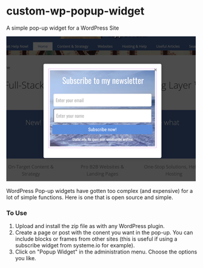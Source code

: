 # custom-wp-popup-widget
A simple pop-up widget for a WordPress Site

![a pop-up widget](pop-up.png)

WordPress Pop-up widgets have gotten too complex (and expensive) for a lot of simple functions. Here is one that is open source and simple.
### To Use
1. Upload and install the zip file as with any WordPress plugin.
2. Create a page or post with the conent you want in the pop-up.  You can include blocks or frames from other sites (this is useful if using a subscribe widget from systeme.io for example).
3. Click on "Popup Widget" in the administration menu. Choose the options you like.


